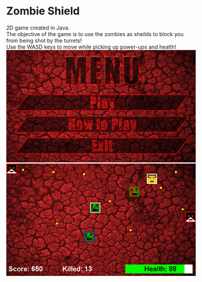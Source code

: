 <h1>Zombie Shield</h1>

2D game created in Java.<br/>
The objective of the game is to use the zombies as sheilds to block you from being shot by the turrets!<br/>
Use the WASD keys to move while picking up power-ups and health!
<br/>
![ScreenShot](zombieShieldMenu.png)
![ScreenShot](zombieShieldPlay.png)
